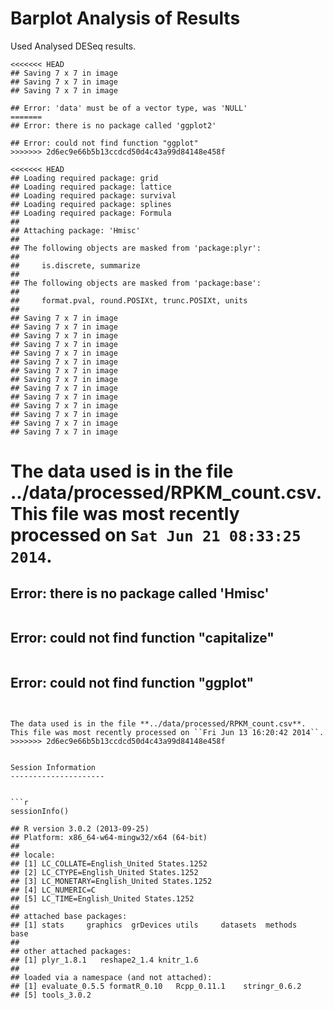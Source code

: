 Barplot Analysis of Results
=======================================

Used Analysed DESeq results.




```
<<<<<<< HEAD
## Saving 7 x 7 in image
## Saving 7 x 7 in image
## Saving 7 x 7 in image
```

```
## Error: 'data' must be of a vector type, was 'NULL'
=======
## Error: there is no package called 'ggplot2'
```

```
## Error: could not find function "ggplot"
>>>>>>> 2d6ec9e66b5b13ccdcd50d4c43a99d84148e458f
```



```
<<<<<<< HEAD
## Loading required package: grid
## Loading required package: lattice
## Loading required package: survival
## Loading required package: splines
## Loading required package: Formula
## 
## Attaching package: 'Hmisc'
## 
## The following objects are masked from 'package:plyr':
## 
##     is.discrete, summarize
## 
## The following objects are masked from 'package:base':
## 
##     format.pval, round.POSIXt, trunc.POSIXt, units
## 
## Saving 7 x 7 in image
## Saving 7 x 7 in image
## Saving 7 x 7 in image
## Saving 7 x 7 in image
## Saving 7 x 7 in image
## Saving 7 x 7 in image
## Saving 7 x 7 in image
## Saving 7 x 7 in image
## Saving 7 x 7 in image
## Saving 7 x 7 in image
## Saving 7 x 7 in image
## Saving 7 x 7 in image
## Saving 7 x 7 in image
## Saving 7 x 7 in image
```


The data used is in the file **../data/processed/RPKM_count.csv**.  This file was most recently processed on ``Sat Jun 21 08:33:25 2014``.
=======
## Error: there is no package called 'Hmisc'
```

```
## Error: could not find function "capitalize"
```

```
## Error: could not find function "ggplot"
```


The data used is in the file **../data/processed/RPKM_count.csv**.  This file was most recently processed on ``Fri Jun 13 16:20:42 2014``.
>>>>>>> 2d6ec9e66b5b13ccdcd50d4c43a99d84148e458f


Session Information
---------------------


```r
sessionInfo()
```

```
## R version 3.0.2 (2013-09-25)
## Platform: x86_64-w64-mingw32/x64 (64-bit)
## 
## locale:
## [1] LC_COLLATE=English_United States.1252 
## [2] LC_CTYPE=English_United States.1252   
## [3] LC_MONETARY=English_United States.1252
## [4] LC_NUMERIC=C                          
## [5] LC_TIME=English_United States.1252    
## 
## attached base packages:
## [1] stats     graphics  grDevices utils     datasets  methods   base     
## 
## other attached packages:
## [1] plyr_1.8.1   reshape2_1.4 knitr_1.6   
## 
## loaded via a namespace (and not attached):
## [1] evaluate_0.5.5 formatR_0.10   Rcpp_0.11.1    stringr_0.6.2 
## [5] tools_3.0.2
```
